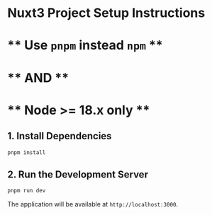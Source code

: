 # Nuxt3 Project Setup Instructions

# ** Use `pnpm` instead `npm` **

# ** AND **

# ** Node >= 18.x only **

## 1. Install Dependencies

```bash
pnpm install
```

## 2. Run the Development Server

```bash
pnpm run dev
```

The application will be available at `http://localhost:3000`.
